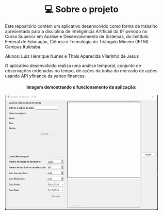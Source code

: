 <h1 align='center'>💻 Sobre o projeto</h1>
<p>
Este repositório contém um aplicativo desenvolvido como forma de trabalho apresentado para a disciplina de Inteligência Artificial do 6º período no Curso Superior em Análise e Desenvolvimento de Sistemas, do Instituto Federal de Educação, Ciência e Tecnologia do Triângulo Mineiro (IFTM) - Campus Ituiutaba.

Alunos: Luiz Henrique Nunes e Thaís Aparecida Vilarinho de Jesus

O aplicativo desenvolvido realiza uma análise temporal, conjunto de observações ordenadas no tempo, de ações da bolsa do mercado de ações usando API yfinance da yahoo finances.
</p>


<h4 align="center"> 
Imagem demostrando o funcionamento da aplicação:
</h4>
<img src="https://github.com/benedhl/AnaliseTemporal/blob/main/GifAnalisesTemporais.gif">
